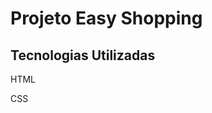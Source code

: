 <h1>Projeto Easy Shopping</h1>
<h2>Tecnologias Utilizadas</h2>
<p>HTML</p>
<p>CSS</p>
<img src=""/>
